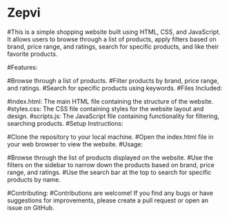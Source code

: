 # Zepvi
#This is a simple shopping website built using HTML, CSS, and JavaScript. It allows users to browse through a list of products, apply filters based on brand, price range, and ratings, search for specific products, and like their favorite products.

#Features:

#Browse through a list of products.
#Filter products by brand, price range, and ratings.
#Search for specific products using keywords.
#Files Included:

#index.html: The main HTML file containing the structure of the website.
#styles.css: The CSS file containing styles for the website layout and design.
#scripts.js: The JavaScript file containing functionality for filtering, searching products.
#Setup Instructions:

#Clone the repository to your local machine.
#Open the index.html file in your web browser to view the website.
#Usage:

#Browse through the list of products displayed on the website.
#Use the filters on the sidebar to narrow down the products based on brand, price range, and ratings.
#Use the search bar at the top to search for specific products by name.

#Contributing:
#Contributions are welcome! If you find any bugs or have suggestions for improvements, please create a pull request or open an issue on GitHub.
